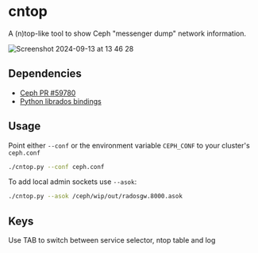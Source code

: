 # cntop

A (n)top-like tool to show Ceph "messenger dump" network information.

![Screenshot 2024-09-13 at 13 46 28](https://github.com/user-attachments/assets/e4903e72-8437-462d-8b26-0f3e6df6cae3)

## Dependencies

- [Ceph PR #59780](https://github.com/ceph/ceph/pull/59780)
- [Python librados bindings](https://docs.ceph.com/en/latest/rados/api/python/)

## Usage

Point either `--conf` or the environment variable `CEPH_CONF` to your cluster's `ceph.conf`

```bash
./cntop.py --conf ceph.conf
```

To add local admin sockets use `--asok`:

```bash
./cntop.py --asok /ceph/wip/out/radosgw.8000.asok
```

## Keys

Use TAB to switch between service selector, ntop table and log
